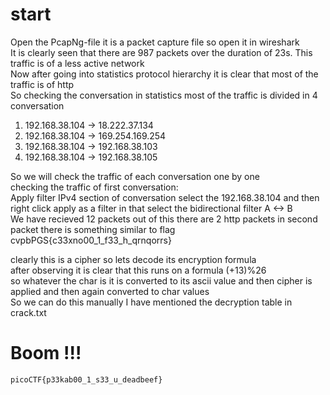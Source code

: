 # start
Open the PcapNg-file it is a packet capture file so open it in wireshark  <br>
It is clearly seen that there are 987 packets over the duration of 23s. This traffic is of a less active network <br> 
Now after going into statistics protocol hierarchy it is clear that most of the traffic is of http  <br>
So checking the conversation in statistics most of the traffic is divided in 4 conversation  <br>
1. 192.168.38.104 -> 18.222.37.134
2. 192.168.38.104 -> 169.254.169.254
3. 192.168.38.104 -> 192.168.38.103
4. 192.168.38.104 -> 192.168.38.105 

So we will check the traffic of each conversation one by one  <br> 
checking the traffic of first conversation:  <br>
Apply filter IPv4 section of conversation select the 192.168.38.104 and then right click apply as a filter in that select the bidirectional filter A <-> B <br> 
We have recieved 12 packets out of this there are 2 http packets in second packet there is something similar to flag cvpbPGS{c33xno00_1_f33_h_qrnqorrs} <br> 

clearly this is a cipher so lets decode its encryption formula <br> 
after observing it is clear that this runs on a formula (+13)%26 <br> 
so whatever the char is it is converted to its ascii value and then cipher is applied and then again converted to char values <br> 
So we can do this manually I have mentioned the decryption table in crack.txt 

# Boom !!!

```
picoCTF{p33kab00_1_s33_u_deadbeef}
```



